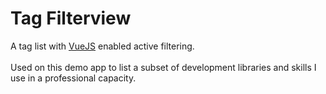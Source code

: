 # Tag Filterview
A tag list with [VueJS](https://vuejs.org) enabled active filtering. \
 \
Used on this demo app to list a subset of development libraries and skills I use in a professional capacity.